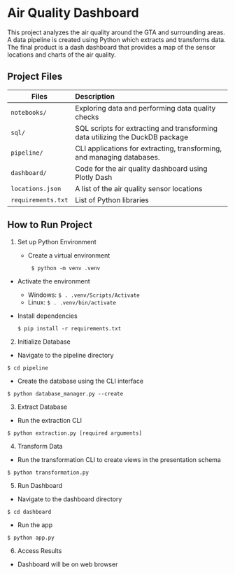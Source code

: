 # Air Quality Dashboard

This project analyzes the air quality around the GTA and surrounding areas. A data pipeline is created using Python which extracts and transforms data. The final product is a dash dashboard that provides a map of the sensor locations and charts of the air quality.

## Project Files

| Files    | Description       | 
| ------------- |:---------------------| 
| `notebooks/`     | Exploring data and performing data quality checks  |
| `sql/`     | SQL scripts for extracting and transforming data utilizing the DuckDB package |   
| `pipeline/` | CLI applications for extracting, transforming, and managing databases.                     |
| `dashboard/`     | Code for the air quality dashboard using Plotly Dash  |
| `locations.json` | A list of the air quality sensor locations                      |
| `requirements.txt` | List of Python libraries                    |

## How to Run Project

1. Set up Python Environment

   * Create a virtual environment
     ```
      $ python -m venv .venv
     ```

  * Activate the environment
    - Windows: `$ . .venv/Scripts/Activate `
    - Linux: `$ . .venv/bin/activate `

  * Install dependencies
    ```
    $ pip install -r requirements.txt
    ```

2. Initialize Database

  * Navigate to the pipeline directory
```
$ cd pipeline
```
 * Create the database using the CLI interface
```
$ python database_manager.py --create
```

3. Extract Database
* Run the extraction CLI
```
$ python extraction.py [required arguments]
```

4. Transform Data
* Run the transformation CLI to create views in the presentation schema
```
$ python transformation.py
```

5. Run Dashboard
* Navigate to the dashboard directory
```
$ cd dashboard
```
* Run the app
```
$ python app.py
```

6. Access Results
* Dashboard will be on web browser
